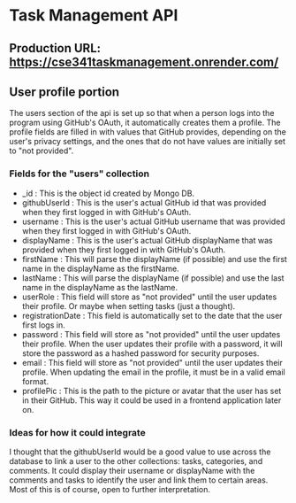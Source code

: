 # Task Management API

## Production URL: https://cse341taskmanagement.onrender.com/

## User profile portion 
The users section of the api is set up so that when a person logs into the program using GitHub's OAuth, it automatically creates them a profile.
The profile fields are filled in with values that GitHub provides, depending on the user's privacy settings, and the ones that do not have values are initially set to "not provided".

### Fields for the "users" collection 
- _id : This is the object id created by Mongo DB.
- githubUserId : This is the user's actual GitHub id that was provided when they first logged in with GitHub's OAuth.
- username : This is the user's actual GitHub username that was provided when they first logged in with GitHub's OAuth.
- displayName : This is the user's actual GitHub displayName that was provided when they first logged in with GitHub's OAuth.
- firstName : This will parse the displayName (if possible) and use the first name in the displayName as the firstName.
- lastName : This will parse the displayName (if possible) and use the last name in the displayName as the lastName.
- userRole : This field will store as "not provided" until the user updates their profile. Or maybe when setting tasks (just a thought).
- registrationDate : This field is automatically set to the date that the user first logs in.
- password : This field will store as "not provided" until the user updates their profile. When the user updates their profile with a password, it will store the password as a hashed password for security purposes.
- email : This field will store as "not provided" until the user updates their profile. When updating the email in the profile, it must be in a valid email format.
- profilePic : This is the path to the picture or avatar that the user has set in their GitHub. This way it could be used in a frontend application later on.

### Ideas for how it could integrate
I thought that the githubUserId would be a good value to use across the database to link a user to the other collections: tasks, categories, and comments. 
It could display their username or displayName with the comments and tasks to identify the user and link them to certain areas. Most of this is of course, 
open to further interpretation. 
